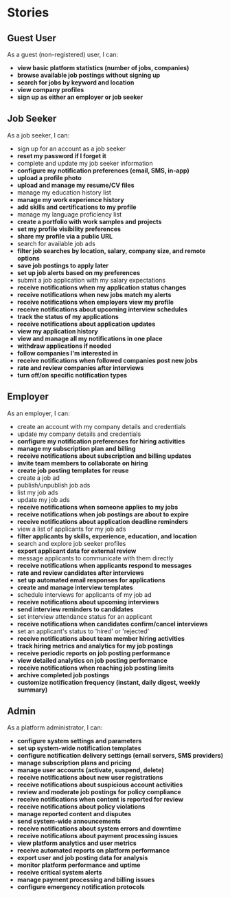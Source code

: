 # Stories

## Guest User
As a guest (non-registered) user, I can:
- **view basic platform statistics (number of jobs, companies)**
- **browse available job postings without signing up**
- **search for jobs by keyword and location**
- **view company profiles**
- **sign up as either an employer or job seeker**

## Job Seeker
As a job seeker, I can:
- sign up for an account as a job seeker
- **reset my password if I forget it**
- complete and update my job seeker information
- **configure my notification preferences (email, SMS, in-app)**
- **upload a profile photo**
- **upload and manage my resume/CV files**
- manage my education history list
- **manage my work experience history**
- **add skills and certifications to my profile**
- manage my language proficiency list
- **create a portfolio with work samples and projects**
- **set my profile visibility preferences**
- **share my profile via a public URL**
- search for available job ads
- **filter job searches by location, salary, company size, and remote options**
- **save job postings to apply later**
- **set up job alerts based on my preferences**
- submit a job application with my salary expectations
- **receive notifications when my application status changes**
- **receive notifications when new jobs match my alerts**
- **receive notifications when employers view my profile**
- **receive notifications about upcoming interview schedules**
- **track the status of my applications**
- **receive notifications about application updates**
- **view my application history**
- **view and manage all my notifications in one place**
- **withdraw applications if needed**
- **follow companies I'm interested in**
- **receive notifications when followed companies post new jobs**
- **rate and review companies after interviews**
- **turn off/on specific notification types**

## Employer
As an employer, I can:
- create an account with my company details and credentials
- update my company details and credentials
- **configure my notification preferences for hiring activities**
- **manage my subscription plan and billing**
- **receive notifications about subscription and billing updates**
- **invite team members to collaborate on hiring**
- **create job posting templates for reuse**
- create a job ad
- publish/unpublish job ads
- list my job ads
- update my job ads
- **receive notifications when someone applies to my jobs**
- **receive notifications when job postings are about to expire**
- **receive notifications about application deadline reminders**
- view a list of applicants for my job ads
- **filter applicants by skills, experience, education, and location**
- search and explore job seeker profiles
- **export applicant data for external review**
- message applicants to communicate with them directly
- **receive notifications when applicants respond to messages**
- **rate and review candidates after interviews**
- **set up automated email responses for applications**
- **create and manage interview templates**
- schedule interviews for applicants of my job ad
- **receive notifications about upcoming interviews**
- **send interview reminders to candidates**
- set interview attendance status for an applicant
- **receive notifications when candidates confirm/cancel interviews**
- set an applicant's status to 'hired' or 'rejected'
- **receive notifications about team member hiring activities**
- **track hiring metrics and analytics for my job postings**
- **receive periodic reports on job posting performance**
- **view detailed analytics on job posting performance**
- **receive notifications when reaching job posting limits**
- **archive completed job postings**
- **customize notification frequency (instant, daily digest, weekly summary)**

## Admin
As a platform administrator, I can:
- **configure system settings and parameters**
- **set up system-wide notification templates**
- **configure notification delivery settings (email servers, SMS providers)**
- **manage subscription plans and pricing**
- **manage user accounts (activate, suspend, delete)**
- **receive notifications about new user registrations**
- **receive notifications about suspicious account activities**
- **review and moderate job postings for policy compliance**
- **receive notifications when content is reported for review**
- **receive notifications about policy violations**
- **manage reported content and disputes**
- **send system-wide announcements**
- **receive notifications about system errors and downtime**
- **receive notifications about payment processing issues**
- **view platform analytics and user metrics**
- **receive automated reports on platform performance**
- **export user and job posting data for analysis**
- **monitor platform performance and uptime**
- **receive critical system alerts**
- **manage payment processing and billing issues**
- **configure emergency notification protocols**